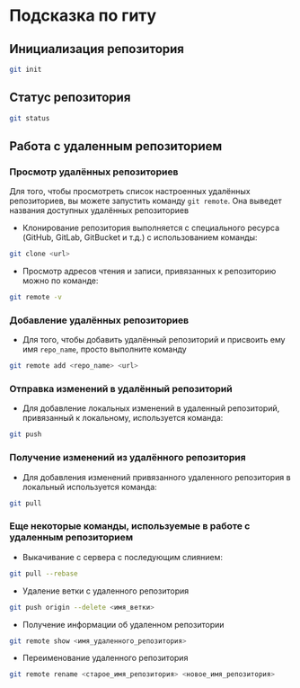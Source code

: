 # Подсказка по гиту

## Инициализация репозитория

```sh
git init
```

## Статус репозитория

```sh
git status
```
## Работа с удаленным репозиторием

### Просмотр удалённых репозиториев

Для того, чтобы просмотреть список настроенных удалённых репозиториев, вы можете запустить команду ```git remote```. Она выведет названия доступных удалённых репозиториев

 * Клонирование репозитория выполняется c специального ресурса (GitHub, GitLab, GitBucket и т.д.) с использованием команды:
 ```sh
 git clone <url>
 ```

* Просмотр адресов чтения и записи, привязанных к репозиторию можно по команде:
```sh
git remote -v
```
### Добавление удалённых репозиториев

* Для того, чтобы добавить удалённый репозиторий и присвоить ему имя ```repo_name```, просто выполните команду
```sh
git remote add <repo_name> <url>
```

### Отправка изменений в удалённый репозиторий

* Для добавление локальных изменений в удаленный репозиторий, привязанный к локальному, используется команда:
```sh
git push
```

### Получение изменений из удалённого репозитория
* Для добавления изменений привязанного удаленного репозитория в локальный используется команда:
```sh
git pull
```
### Еще некоторые команды, используемые в работе с удаленным репозиторием

* Выкачивание с сервера с последующим слиянием:
```sh
git pull --rebase
```

* Удаление ветки с удаленного репозитория
```sh
git push origin --delete <имя_ветки>
```

* Получение информации об удаленном репозитории
```sh
git remote show <имя_удаленного_репозитория>
```

* Переименование удаленного репозитория
```sh
git remote rename <старое_имя_репозитория> <новое_имя_репозитория>
```
